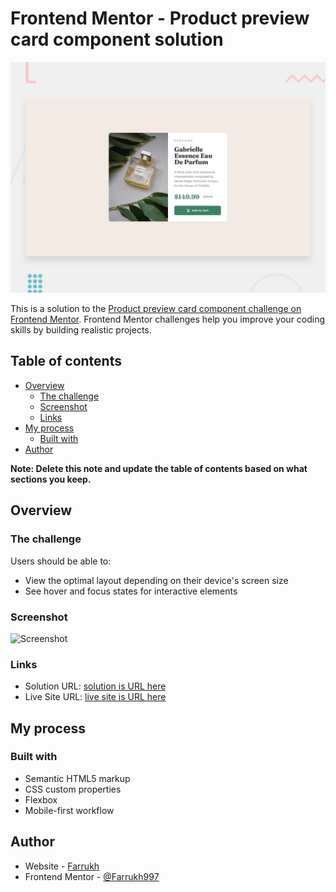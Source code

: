 # Frontend Mentor - Product preview card component solution

![Design preview for the Product preview card component coding challenge](./design/desktop-preview.jpg)

This is a solution to the [Product preview card component challenge on Frontend Mentor](https://www.frontendmentor.io/challenges/product-preview-card-component-GO7UmttRfa). Frontend Mentor challenges help you improve your coding skills by building realistic projects.

## Table of contents

- [Overview](#overview)
  - [The challenge](#the-challenge)
  - [Screenshot](#screenshot)
  - [Links](#links)
- [My process](#my-process)
  - [Built with](#built-with)
- [Author](#author)

**Note: Delete this note and update the table of contents based on what sections you keep.**

## Overview

### The challenge

Users should be able to:

- View the optimal layout depending on their device's screen size
- See hover and focus states for interactive elements

### Screenshot

![Screenshot](./images/image-product-desktop.jpg.jpg)

### Links

- Solution URL: [solution is URL here](https://github.com/Farrukh997/product_preview_card)
- Live Site URL: [live site is URL here](https://farrukh997.github.io/product_preview_card/)

## My process

### Built with

- Semantic HTML5 markup
- CSS custom properties
- Flexbox
- Mobile-first workflow

## Author

- Website - [Farrukh](https://www.webfelixdev.com)
- Frontend Mentor - [@Farrukh997](https://www.frontendmentor.io/profile/Farrukh997)
